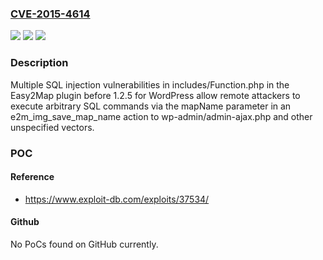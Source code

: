 ### [CVE-2015-4614](https://cve.mitre.org/cgi-bin/cvename.cgi?name=CVE-2015-4614)
![](https://img.shields.io/static/v1?label=Product&message=n%2Fa&color=blue)
![](https://img.shields.io/static/v1?label=Version&message=n%2Fa&color=blue)
![](https://img.shields.io/static/v1?label=Vulnerability&message=n%2Fa&color=brighgreen)

### Description

Multiple SQL injection vulnerabilities in includes/Function.php in the Easy2Map plugin before 1.2.5 for WordPress allow remote attackers to execute arbitrary SQL commands via the mapName parameter in an e2m_img_save_map_name action to wp-admin/admin-ajax.php and other unspecified vectors.

### POC

#### Reference
- https://www.exploit-db.com/exploits/37534/

#### Github
No PoCs found on GitHub currently.

